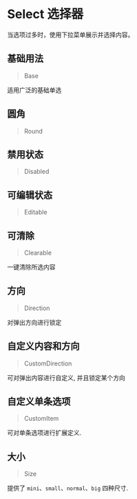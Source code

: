 <!-- @api: OtSelect.vue/OtSelectAPI.md -->

# Select 选择器

当选项过多时，使用下拉菜单展示并选择内容。

## 基础用法

> Base

适用广泛的基础单选

## 圆角

> Round



## 禁用状态

> Disabled



## 可编辑状态

> Editable



## 可清除

> Clearable

一键清除所选内容

## 方向

> Direction

对弹出方向进行锁定

## 自定义内容和方向

> CustomDirection

可对弹出内容进行自定义, 并且锁定某个方向

## 自定义单条选项

> CustomItem

可对单条选项进行扩展定义.

## 大小

> Size

提供了 `mini`、`small`、`normal`、`big` 四种尺寸.
